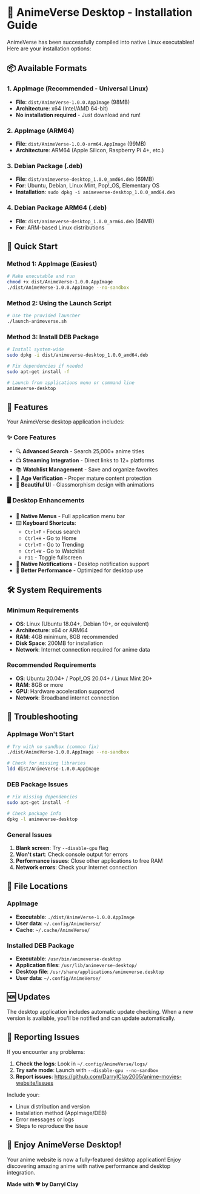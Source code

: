 # 🎌 AnimeVerse Desktop - Installation Guide

AnimeVerse has been successfully compiled into native Linux executables! Here are your installation options:

## 📦 Available Formats

### 1. AppImage (Recommended - Universal Linux)
- **File**: `dist/AnimeVerse-1.0.0.AppImage` (98MB)
- **Architecture**: x64 (Intel/AMD 64-bit)
- **No installation required** - Just download and run!

### 2. AppImage (ARM64)
- **File**: `dist/AnimeVerse-1.0.0-arm64.AppImage` (99MB)
- **Architecture**: ARM64 (Apple Silicon, Raspberry Pi 4+, etc.)

### 3. Debian Package (.deb)
- **File**: `dist/animeverse-desktop_1.0.0_amd64.deb` (69MB)
- **For**: Ubuntu, Debian, Linux Mint, Pop!_OS, Elementary OS
- **Installation**: `sudo dpkg -i animeverse-desktop_1.0.0_amd64.deb`

### 4. Debian Package ARM64 (.deb)
- **File**: `dist/animeverse-desktop_1.0.0_arm64.deb` (64MB)
- **For**: ARM-based Linux distributions

## 🚀 Quick Start

### Method 1: AppImage (Easiest)
```bash
# Make executable and run
chmod +x dist/AnimeVerse-1.0.0.AppImage
./dist/AnimeVerse-1.0.0.AppImage --no-sandbox
```

### Method 2: Using the Launch Script
```bash
# Use the provided launcher
./launch-animeverse.sh
```

### Method 3: Install DEB Package
```bash
# Install system-wide
sudo dpkg -i dist/animeverse-desktop_1.0.0_amd64.deb

# Fix dependencies if needed
sudo apt-get install -f

# Launch from applications menu or command line
animeverse-desktop
```

## 🎯 Features

Your AnimeVerse desktop application includes:

### ✨ **Core Features**
- 🔍 **Advanced Search** - Search 25,000+ anime titles
- 📺 **Streaming Integration** - Direct links to 12+ platforms
- 📚 **Watchlist Management** - Save and organize favorites
- 🔞 **Age Verification** - Proper mature content protection
- 🎨 **Beautiful UI** - Glassmorphism design with animations

### 🖥️ **Desktop Enhancements**
- 📱 **Native Menus** - Full application menu bar
- ⌨️ **Keyboard Shortcuts**:
  - `Ctrl+F` - Focus search
  - `Ctrl+H` - Go to Home
  - `Ctrl+T` - Go to Trending
  - `Ctrl+W` - Go to Watchlist
  - `F11` - Toggle fullscreen
- 🔔 **Native Notifications** - Desktop notification support
- 🎯 **Better Performance** - Optimized for desktop use

## 🛠️ System Requirements

### Minimum Requirements
- **OS**: Linux (Ubuntu 18.04+, Debian 10+, or equivalent)
- **Architecture**: x64 or ARM64
- **RAM**: 4GB minimum, 8GB recommended
- **Disk Space**: 200MB for installation
- **Network**: Internet connection required for anime data

### Recommended Requirements
- **OS**: Ubuntu 20.04+ / Pop!_OS 20.04+ / Linux Mint 20+
- **RAM**: 8GB or more
- **GPU**: Hardware acceleration supported
- **Network**: Broadband internet connection

## 🔧 Troubleshooting

### AppImage Won't Start
```bash
# Try with no sandbox (common fix)
./dist/AnimeVerse-1.0.0.AppImage --no-sandbox

# Check for missing libraries
ldd dist/AnimeVerse-1.0.0.AppImage
```

### DEB Package Issues
```bash
# Fix missing dependencies
sudo apt-get install -f

# Check package info
dpkg -l animeverse-desktop
```

### General Issues
1. **Blank screen**: Try `--disable-gpu` flag
2. **Won't start**: Check console output for errors
3. **Performance issues**: Close other applications to free RAM
4. **Network errors**: Check your internet connection

## 📁 File Locations

### AppImage
- **Executable**: `./dist/AnimeVerse-1.0.0.AppImage`
- **User data**: `~/.config/AnimeVerse/`
- **Cache**: `~/.cache/AnimeVerse/`

### Installed DEB Package
- **Executable**: `/usr/bin/animeverse-desktop`
- **Application files**: `/usr/lib/animeverse-desktop/`
- **Desktop file**: `/usr/share/applications/animeverse.desktop`
- **User data**: `~/.config/AnimeVerse/`

## 🆕 Updates

The desktop application includes automatic update checking. When a new version is available, you'll be notified and can update automatically.

## 🐛 Reporting Issues

If you encounter any problems:

1. **Check the logs**: Look in `~/.config/AnimeVerse/logs/`
2. **Try safe mode**: Launch with `--disable-gpu --no-sandbox`
3. **Report issues**: https://github.com/DarrylClay2005/anime-movies-website/issues

Include your:
- Linux distribution and version
- Installation method (AppImage/DEB)
- Error messages or logs
- Steps to reproduce the issue

## 🎉 Enjoy AnimeVerse Desktop!

Your anime website is now a fully-featured desktop application! Enjoy discovering amazing anime with native performance and desktop integration.

**Made with ❤️ by Darryl Clay**
